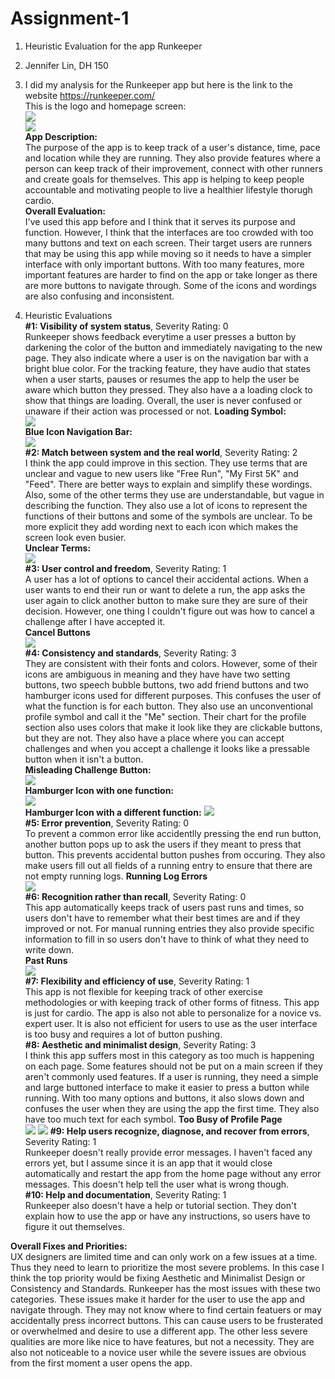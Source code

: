 # Assignment-1
1. Heuristic Evaluation for the app Runkeeper  
2. Jennifer Lin, DH 150  
3. I did my analysis for the Runkeeper app but here is the link to the website https://runkeeper.com/   
This is the logo and homepage screen:  
![](https://jenlin5368.github.io/Assignment-1/logo.jpg)  
![](https://jenlin5368.github.io/Assignment-1/home.PNG)  
**App Description:**  
The purpose of the app is to keep track of a user's distance, time, pace and location while they are running. They also provide features where a person can keep track of their improvement, connect with other runners and create goals for themselves. This app is helping to keep people accountable and motivating people to live a healthier lifestyle thorugh cardio.   
**Overall Evaluation:**  
I've used this app before and I think that it serves its purpose and function. However, I think that the interfaces are too crowded with too many buttons and text on each screen. Their target users are runners that may be using this app while moving so it needs to have a simpler interface with only important buttons. With too many features, more important features are harder to find on the app or take longer as there are more buttons to navigate through. Some of the icons and wordings are also confusing and inconsistent.

4. Heuristic Evaluations  
**#1: Visibility of system status**, Severity Rating: 0    
Runkeeper shows feedback everytime a user presses a button by darkening the color of the button and immediately navigating to the new page. They also indicate where a user is on the navigation bar with a bright blue color. For the tracking feature, they have audio that states when a user starts, pauses or resumes the app to help the user be aware which button they pressed. They also have a a loading clock to show that things are loading. Overall, the user is never confused or unaware if their action was processed or not.
**Loading Symbol:**  
![](https://jenlin5368.github.io/Assignment-1/visibility.jpg)  
**Blue Icon Navigation Bar:**  
![](https://jenlin5368.github.io/Assignment-1/nav.jpg)  
**#2: Match between system and the real world**, Severity Rating: 2  
I think the app could improve in this section. They use terms that are unclear and vague to new users like "Free Run", "My First 5K" and "Feed". There are better ways to explain and simplify these wordings. Also, some of the other terms they use are understandable, but vague in describing the function. They also use a lot of icons to represent the functions of their buttons and some of the symbols are unclear. To be more explicit they add wording next to each icon which makes the screen look even  busier.  
**Unclear Terms:**  
![](https://jenlin5368.github.io/Assignment-1/word.jpg)  
**#3: User control and freedom**, Severity Rating: 1  
A user has a lot of options to cancel their accidental actions. When a user wants to end their run or  want to delete a run, the app asks the user again to click another button to make sure they are sure of their decision. However, one thing I couldn't figure out was how to cancel a challenge after I have accepted it.  
**Cancel Buttons**  
![](https://jenlin5368.github.io/Assignment-1/back.PNG)  
**#4: Consistency and standards**, Severity Rating: 3   
They are consistent with their fonts and colors. However, some of their icons are ambiguous in meaning and they have have two setting buttons, two speech bubble buttons, two add friend buttons and two hamburger icons used for different purposes. This confuses the user of what the function is for each button. They also use an unconventional profile symbol and call it the "Me" section. Their chart for the profile section also uses colors that make it look like they are clickable buttons, but they are not. They also have a place where you can accept challenges and when you accept a challenge it looks like a pressable button when it isn't a button.  
**Misleading Challenge Button:**  
![](https://jenlin5368.github.io/Assignment-1/button.jpg)  
**Hamburger Icon with one function:**    
![](https://jenlin5368.github.io/Assignment-1/ham.jpg)  
**Hamburger Icon with a different function:** 
![](https://jenlin5368.github.io/Assignment-1/ham2.jpg)  
**#5: Error prevention**, Severity Rating: 0   
To prevent a common error like accidentlly pressing the end run button, another button pops up to ask the users if they meant to press that button. This prevents accidental button pushes from occuring. They also make users fill out all fields of a running entry to ensure that there are not empty running logs. 
**Running Log Errors**  
![](https://jenlin5368.github.io/Assignment-1/error.PNG)  
**#6: Recognition rather than recall**, Severity Rating: 0  
This app automatically keeps track of users past runs and times, so users don't have to remember what their best times are and if they improved or not. For manual running entries they also provide specific information to fill in so users don't have to think of what they need to write down.  
**Past Runs**  
![](https://jenlin5368.github.io/Assignment-1/past.jpg)  
**#7: Flexibility and efficiency of use**, Severity Rating: 1  
This app is not flexible for keeping track of other exercise methodologies or with keeping track of other forms of fitness. This app is just for cardio. The app is also not able to personalize for a novice vs. expert user. It is also not efficient for users to use as the user interface is too busy and requires a lot of button pushing.    
**#8: Aesthetic and minimalist design**, Severity Rating: 3  
I think this app suffers most in this category as too much is happening on each page. Some features should not be put on a main screen if they aren't commonly used features. If a user is running, they need a simple and large buttoned interface to make it easier to press a button while running. With too many options and buttons, it also slows down and confuses the user when they are using the app the first time. They also have too much text for each symbol.
**Too Busy of Profile Page**  
![](https://jenlin5368.github.io/Assignment-1/busy.PNG) 
![](https://jenlin5368.github.io/Assignment-1/busy2.PNG) 
**#9: Help users recognize, diagnose, and recover from errors**, Severity Rating: 1    
Runkeeper doesn't really provide error messages. I haven't faced any errors yet, but I assume since it is an app that it would close automatically and restart the app from the home page without any error messages. This doesn't help tell the user what is wrong though.   
**#10: Help and documentation**, Severity Rating: 1  
Runkeeper also doesn't have a help or tutorial section. They don't explain how to use the app or have any instructions, so users have to figure it out themselves.  

**Overall Fixes and Priorities:**    
UX designers are limited time and can only work on a few issues at a time. Thus they need to learn to prioritize the most severe problems. In this case I think the top priority would be fixing Aesthetic and Minimalist Design or Consistency and Standards. Runkeeper has the most issues with these two categories. These issues make it harder for the user to use the app and navigate through. They may not know where to find certain featuers or may accidentally press incorrect buttons. This can cause users to be frusterated or overwhelmed and desire to use a different app. The other less severe qualities are more like nice to have features, but not a necessity. They are also not noticeable to a novice user while the severe issues are obvious from the first moment a user opens the app.
